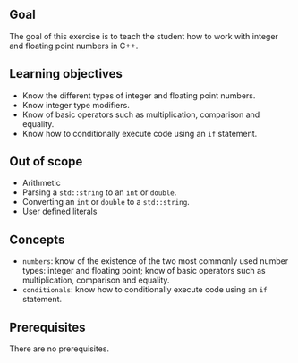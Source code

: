 ## Goal

The goal of this exercise is to teach the student how to work with integer and floating point numbers in C++.

## Learning objectives

- Know the different types of integer and floating point numbers.
- Know integer type modifiers.
- Know of basic operators such as multiplication, comparison and equality.
- Know how to conditionally execute code using an `if` statement.

## Out of scope

- Arithmetic
- Parsing a `std::string` to an `int` or `double`.
- Converting an `int` or `double` to a `std::string`.
- User defined literals

## Concepts

- `numbers`: know of the existence of the two most commonly used number types: integer and floating point; know of basic operators such as multiplication, comparison and equality.
- `conditionals`: know how to conditionally execute code using an `if` statement.

## Prerequisites

There are no prerequisites.
